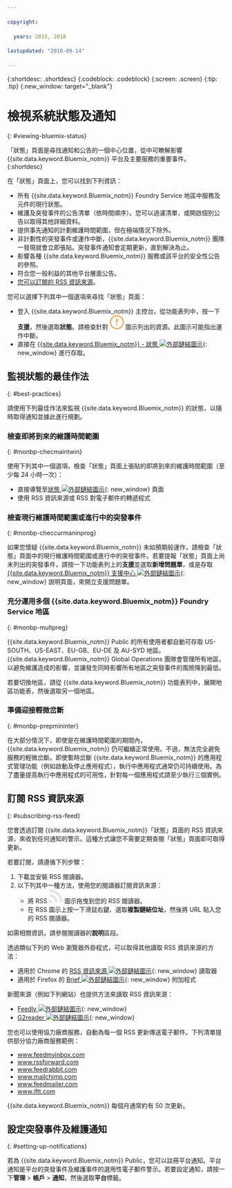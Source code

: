 ```yaml
---

copyright:

  years: 2015, 2018

lastupdated: "2018-09-14"

---
```


{:shortdesc: .shortdesc}
{:codeblock: .codeblock}
{:screen: .screen}
{:tip: .tip}
{:new_window: target="_blank"}

# 檢視系統狀態及通知
{: #viewing-bluemix-status}

「狀態」頁面是尋找通知和公告的一個中心位置，從中可瞭解影響 {{site.data.keyword.Bluemix_notm}} 平台及主要服務的重要事件。
{:shortdesc}

在「狀態」頁面上，您可以找到下列資訊：

  * 所有 {{site.data.keyword.Bluemix_notm}} Foundry Service 地區中服務及元件的現行狀態。
  * 維護及突發事件的公告清單（依時間順序）。您可以過濾清單，或開啟個別公告以取得其他詳細資料。
  * 提供事先通知的計劃維護時間範圍，但在極端情況下除外。
  * 非計劃性的突發事件或運作中斷，{{site.data.keyword.Bluemix_notm}} 團隊一發現就會立即張貼。突發事件通知會定期更新，直到解決為止。
  * 影響各種 {{site.data.keyword.Bluemix_notm}} 服務或該平台的安全性公告的參照。
  * 符合您一般利益的其他平台層面公告。
  * [您可以訂閱的 RSS 資訊來源](#subscribing-rss-feed)。

您可以選擇下列其中一個選項來尋找「狀態」頁面：

  * 登入 {{site.data.keyword.Bluemix_notm}} 主控台。從功能表列中，按一下**支援**，然後選取**狀態**。請檢查針對 ![部分問題](images/some_issues.svg) 圖示列出的資源。此圖示可能指出運作中斷。
  * 直接在 [{{site.data.keyword.Bluemix_notm}} - 狀態 ![外部鏈結圖示](../icons/launch-glyph.svg "外部鏈結圖示")](https://console.bluemix.net/status){: new_window} 進行存取。


## 監視狀態的最佳作法
{: #best-practices}

請使用下列最佳作法來監視 {{site.data.keyword.Bluemix_notm}} 的狀態，以隨時取得通知並據此進行規劃。

### 檢查即將到來的維護時間範圍
{: #monbp-checmaintwin}

使用下列其中一個選項，檢查「狀態」頁面上張貼的即將到來的維護時間範圍（至少每 24 小時一次）：
* 直接導覽至[狀態 ![外部鏈結圖示](../icons/launch-glyph.svg "外部鏈結圖示")](https://console.bluemix.net/status){: new_window} 頁面
* 使用 RSS 資訊來源或 RSS 對電子郵件的轉遞程式

### 檢查現行維護時間範圍或進行中的突發事件
{: #monbp-checcurmaninprog}

如果您懷疑 {{site.data.keyword.Bluemix_notm}} 未如預期般運作，請檢查「狀態」頁面中的現行維護時間範圍或進行中的突發事件。若要提報「狀態」頁面上尚未列出的突發事件，請按一下功能表列上的**支援**並選取**新增問題單**，或是存取 [{{site.data.keyword.Bluemix_notm}} 支援中心 ![外部鏈結圖示](../icons/launch-glyph.svg "外部鏈結圖示")](http://www.ibm.biz/bluemixsupport){: new_window} 說明頁面，來開立支援問題單。

### 充分運用多個 {{site.data.keyword.Bluemix_notm}} Foundry Service 地區
{: #monbp-multpreg}

{{site.data.keyword.Bluemix_notm}} Public 的所有使用者都自動可存取 US-SOUTH、US-EAST、EU-GB、EU-DE 及 AU-SYD 地區。{{site.data.keyword.Bluemix_notm}} Global Operations 團隊會管理所有地區，以避免維護造成的影響，並讓發生同時影響所有地區之突發事件的風險降到最低。

若要切換地區，請從 {{site.data.keyword.Bluemix_notm}} 功能表列中，展開地區功能表，然後選取另一個地區。

### 準備迎接輕微岔斷
{: #monbp-prepmininter}

在大部分情況下，即使是在維護時間範圍的期間內，{{site.data.keyword.Bluemix_notm}} 仍可繼續正常使用。不過，無法完全避免服務的輕微岔斷。即使暫時岔斷 {{site.data.keyword.Bluemix_notm}} 的應用程式管理功能（例如啟動及停止應用程式），執行中應用程式通常仍可持續使用。為了盡量提高執行中應用程式的可用性，針對每一個應用程式請至少執行三個實例。

## 訂閱 RSS 資訊來源
{: #subscribing-rss-feed}

您會透過訂閱 {{site.data.keyword.Bluemix_notm}}「狀態」頁面的 RSS 資訊來源，來收到任何通知的警示。這種方式讓您不需要定期查閱「狀態」頁面即可取得更新。

若要訂閱，請遵循下列步驟：

1. 下載並安裝 RSS 閱讀器。
2. 以下列其中一種方法，使用您的閱讀器訂閱資訊來源：
    * 將 RSS ![RSS](images/rss.svg) 圖示拖曳到您的 RSS 閱讀器。
    * 在 RSS 圖示上按一下滑鼠右鍵、選取**複製鏈結位址**，然後將 URL 貼入您的 RSS 閱讀器。

如需相關資訊，請參閱閱讀器的**說明**區段。 	   

透過類似下列的 Web 瀏覽器外掛程式，可以取得其他讀取 RSS 資訊來源的方法：
  * 適用於 Chrome 的 [RSS 資訊來源 ![外部鏈結圖示](../icons/launch-glyph.svg "外部鏈結圖示")](http://feeder.co/){: new_window} 讀取器
  * 適用於 Firefox 的 [Brief ![外部鏈結圖示](../icons/launch-glyph.svg "外部鏈結圖示")](https://addons.mozilla.org/en-US/firefox/addon/brief/){: new_window} 附加程式

新聞來源（例如下列網站）也提供方法來讀取 RSS 資訊來源：
  * [Feedly ![外部鏈結圖示](../icons/launch-glyph.svg "外部鏈結圖示")](http://www.feedly.com/){: new_window}
  * [G2reader ![外部鏈結圖示](../icons/launch-glyph.svg "外部鏈結圖示")](http://www.g2reader.com/en/){: new_window}

您也可以使用協力廠商服務，自動為每一個 RSS 更新傳送電子郵件。下列清單提供部分協力廠商服務範例：

  * www.feedmyinbox.com
  * www.rssforward.com
  * www.feedrabbit.com
  * www.mailchimp.com
  * www.feedmailer.com
  * www.iftt.com

{{site.data.keyword.Bluemix_notm}} 每個月通常約有 50 次更新。


## 設定突發事件及維護通知
{: #setting-up-notifications}

若為 {{site.data.keyword.Bluemix_notm}} Public，您可以註冊平台通知。平台通知是平台的突發事件及維護事件的選用性電子郵件警示。若要設定通知，請按一下**管理** > **帳戶** > **通知**，然後選取**平台**標籤。 
